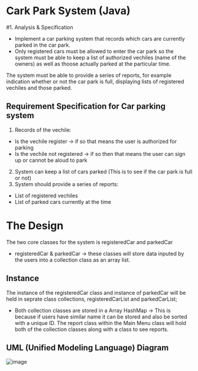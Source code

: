 # Cark Park System (Java)
 
#1. Analysis & Specification
- Implement a car parking system that records which cars are currently parked in the car park. 
- Only registered cars must be allowed to enter the car park so the system must be able to keep a list of authorized vechiles (name of the owners) as well as thoose actually parked at the particular time.

The system must be able to provide a series of reports, for example indication whether or not the car park is full, displaying lists of registered vechiles and those parked.

## Requirement Specification for Car parking system
1. Records of the vechile:
  - Is the vechile register -> if so that means the user is authorized for parking
  - Is the vechile not registered -> if so then that means the user can sign up or cannot be aloud to park
2. System can keep a list of cars parked (This is to see if the car park is full or not)
3. System should provide a series of reports:
  - List of registered vechiles
  - List of parked cars currently at the time

# The Design

The two core classes for the system is registeredCar and parkedCar
  - registeredCar & parkedCar -> these classes will store data inputed by the users into a collection class as an array list.

## Instance 

The instance of the registeredCar class and instance of parkedCar will be held in seprate class collections, registeredCarList and parkedCarList;
  - Both collection classes are stored in a Array HashMap -> This is because if users have similar name it can be stored and also be sorted with a unique ID.
The report class within the Main Menu class will hold both of the collection classes along with a class to see reports.

## UML (Unified Modeling Language) Diagram
![image](https://user-images.githubusercontent.com/77361838/157608715-84a8d5ab-2dbb-4967-ab97-aded34a515f3.png)
